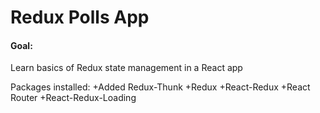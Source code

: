 # Redux Polls App

#### Goal:

Learn basics of Redux state management in a React app

Packages installed:
+Added Redux-Thunk
+Redux
+React-Redux
+React Router
+React-Redux-Loading

